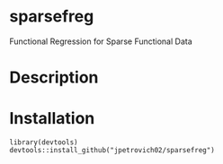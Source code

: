 # sparsefreg
Functional Regression for Sparse Functional Data

# Description

# Installation
```
library(devtools)
devtools::install_github("jpetrovich02/sparsefreg")
```

